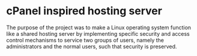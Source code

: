 # cPanel inspired hosting server
The purpose of the project was to make a Linux operating system function like a shared hosting server by implementing specific security and access control mechanisms to service two groups of users, namely the administrators and the normal users, such that security is preserved.
